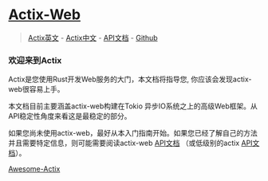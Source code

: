 # [Actix-Web](https://actix.rs)

> [Actix英文](https://actix.rs/) - [Actix中文](/crates/actix/) - [API文档](https://docs.rs/actix-web/) - [Github](https://github.com/actix)

### 欢迎来到Actix

Actix是您使用Rust开发Web服务的大门，本文档将指导您, 你应该会发现actix-web很容易上手。

本文档目前主要涵盖actix-web构建在Tokio 异步IO系统之上的高级Web框架。从API稳定性角度来看这是最稳定的部分。

如果您尚未使用actix-web，最好从本入门指南开始。如果您已经了解自己的方法并且需要特定信息，则可能需要阅读actix-web [API文档](https://docs.rs/actix-web) （或低级别的actix [API文档](https://docs.rs/actix)）。

[Awesome-Actix](/www/actix.html)
